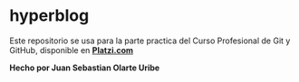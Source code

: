 # hyperblog

Este repositorio se usa para la parte practica del Curso Profesional de Git y GitHub, disponible en [**Platzi.com**](https://platzi.com/cursos/git-github/ "Platzi")

**Hecho por Juan Sebastian Olarte Uribe**

